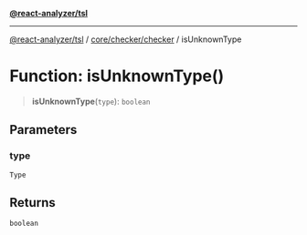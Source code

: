 [**@react-analyzer/tsl**](../../../../README.md)

***

[@react-analyzer/tsl](../../../../README.md) / [core/checker/checker](../README.md) / isUnknownType

# Function: isUnknownType()

> **isUnknownType**(`type`): `boolean`

## Parameters

### type

`Type`

## Returns

`boolean`
